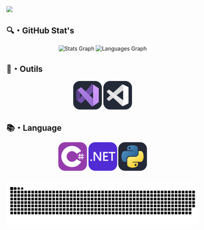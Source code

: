![](https://komarev.com/ghpvc/?username=shape581&color=001f42)

## 🔍・GitHub Stat's

<div align="center">
  <img src="https://github-readme-stats.vercel.app/api?username=shape581&show_icons=true&theme=transparent" height="150" alt="Stats Graph">
  <img src="https://github-readme-stats.vercel.app/api/top-langs?username=shape581&locale=fr&hide_title=false&layout=compact&card_width=320&langs_count=5&theme=transparent&hide_border=true" height="150" alt="Languages Graph">
</div>

## 🔧・Outils

<p align="center">
  <code><img title="Visual Studio" height="75" src="https://github.com/tandpfun/skill-icons/blob/main/icons/VisualStudio-Dark.svg"></code>
  <code><img title="Visual Studio" height="75" src="https://github.com/tandpfun/skill-icons/blob/main/icons/VSCode-Dark.svg"></code>
</p>

## 📚・Language

<p align="center">
  <code><img title="CSharp" height="75" src="https://github.com/tandpfun/skill-icons/blob/main/icons/CS.svg"></code>
  <code><img title=".NET" height="75" src="https://github.com/tandpfun/skill-icons/blob/main/icons/DotNet.svg"></code>
  <code><img title="Python" height="75" src="https://github.com/tandpfun/skill-icons/blob/main/icons/Python-Dark.svg"></code>
</p>

##

<picture>
  <source media="(prefers-color-scheme: dark)" srcset="https://raw.githubusercontent.com/platane/platane/output/github-contribution-grid-snake-dark.svg">
  
  <img alt="github contribution grid snake animation" src="https://raw.githubusercontent.com/platane/platane/output/github-contribution-grid-snake.svg">
</picture>
